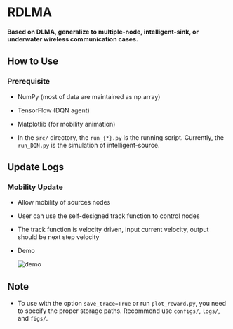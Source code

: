# RDLMA
**Based on DLMA, generalize to multiple-node, intelligent-sink, or underwater wireless communication cases.**

## How to Use

### Prerequisite

- NumPy (most of data are maintained as np.array)

- TensorFlow (DQN agent)
- Matplotlib (for mobility animation)

- In the ```src/``` directory, the ```run_{*}.py``` is the running script. Currently, the ```run_DQN.py``` is the simulation of intelligent-source.

## Update Logs

### Mobility Update

- Allow mobility of sources nodes

- User can use the self-designed track function to control nodes

- The track function is velocity driven, input current velocity, output should be next step velocity

- Demo

  ![demo](https://github.com/AliceEva/RDLMA/blob/main/figs/demo.gif)

## Note

- To use with the option ```save_trace=True``` or run ```plot_reward.py```,  you need to specify the proper storage paths. Recommend use ```configs/```, ```logs/```, and ```figs/```.
